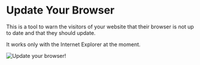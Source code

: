 # Update Your Browser

This is a tool to warn the visitors of your website that their browser is not up to date and that they should update.

It works only with the Internet Explorer at the moment.

![Update your browser!](https://raw.github.com/adius/UpdateYourBrowser/img/default_en.png "Update your browser!")

